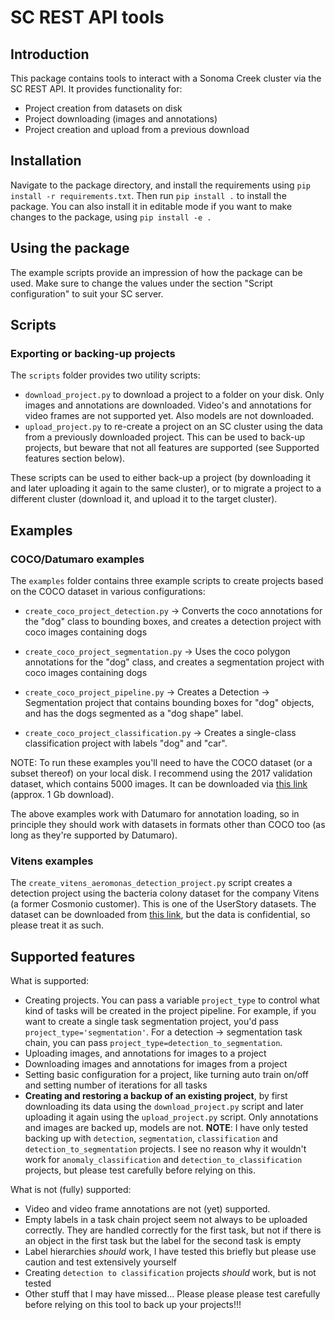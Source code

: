 # SC REST API tools 
## Introduction
This package contains tools to interact with a Sonoma Creek cluster via 
the SC REST API. It provides functionality for:
- Project creation from datasets on disk
- Project downloading (images and annotations)
- Project creation and upload from a previous download

## Installation
Navigate to the package directory, and install the requirements using 
`pip install -r requirements.txt`. Then run `pip install .` to install the package. 
You can also install it in editable mode if you want to make changes to the package, 
using `pip install -e .`

## Using the package
The example scripts provide an impression of how the package can be used. Make sure 
to change the values under the section "Script configuration" to suit your SC server.

## Scripts
### Exporting or backing-up projects
The `scripts` folder provides two utility scripts:
- `download_project.py` to download a project to a folder on your disk. Only images 
  and annotations are downloaded. Video's and annotations for video frames are not 
  supported yet. Also models are not downloaded.
- `upload_project.py` to re-create a project on an SC cluster using the 
  data from a previously downloaded project. This can be used to back-up projects, but
  beware that not all features are supported (see Supported features section below).
  
These scripts can be used to either back-up a project (by downloading it and later 
uploading it again to the same cluster), or to migrate a project to a different cluster 
(download it, and upload it to the target cluster).

## Examples
### COCO/Datumaro examples
The `examples` folder contains three example scripts to create projects based on the 
COCO dataset in various configurations:
- `create_coco_project_detection.py` -> Converts the coco annotations for the "dog" class 
  to bounding boxes, and creates a detection project with coco images containing dogs
    
- `create_coco_project_segmentation.py` -> Uses the coco polygon annotations for the "dog" 
  class, and creates a segmentation project with coco images containing dogs
  
- `create_coco_project_pipeline.py` -> Creates a Detection -> Segmentation project that 
  contains bounding boxes for "dog" objects, and has the dogs segmented as a "dog shape"
  label.
  
- `create_coco_project_classification.py` -> Creates a single-class classification 
  project with labels "dog" and "car".
  
NOTE: To run these examples you'll need to have the COCO dataset (or a subset thereof) on
your local disk. I recommend using the 2017 validation dataset, which contains 5000 
images. It can be downloaded via
[this link](http://images.cocodataset.org/zips/val2017.zip) (approx. 1 Gb download).

The above examples work with Datumaro for annotation loading, so in principle they 
should work with datasets in formats other than COCO too (as long as they're supported 
by Datumaro).

### Vitens examples
The `create_vitens_aeromonas_detection_project.py` script creates a detection project
using the bacteria colony dataset for the company Vitens (a former Cosmonio customer). 
This is one of the UserStory datasets. The dataset can be downloaded from 
[this link](https://intel.sharepoint.com/:u:/r/sites/user-story-dataset-sharing/Shared%20Documents/User%20Stories%20Datasets/Detection/Vitens%20Bacteria%20Counting/Vitens%20Aeromonas.zip?csf=1&web=1&e=wFXEle),
but the data is confidential, so please treat it as such.

## Supported features
What is supported:
- Creating projects. You can pass a variable `project_type` to control what kind of 
  tasks will be created in the project pipeline. For example, if you want to create a 
  single task segmentation project, you'd pass `project_type='segmentation'`. For a 
  detection -> segmentation task chain, you can pass 
  `project_type=detection_to_segmentation`.
- Uploading images, and annotations for images to a project
- Downloading images and annotations for images from a project
- Setting basic configuration for a project, like turning auto train on/off and 
  setting number of iterations for all tasks
- **Creating and restoring a backup of an existing project**, by first downloading its 
  data using the `download_project.py` script and later uploading it again using the 
  `upload_project.py` script. Only annotations and images are backed up, 
  models are not. 
  **NOTE**: I have only tested backing up with `detection`, `segmentation`, 
  `classification` and `detection_to_segmentation` projects. I see no reason why it 
  wouldn't work for `anomaly_classification` and `detection_to_classification` 
  projects, but please test carefully before relying on this.
  
What is not (fully) supported:
- Video and video frame annotations are not (yet) supported.
- Empty labels in a task chain project seem not always to be uploaded correctly. They 
  are handled correctly for the first task, but not if there is an object in the 
  first task but the label for the second task is empty
- Label hierarchies *should* work, I have tested this briefly but please use caution 
  and test extensively yourself
- Creating `detection to classification` projects *should* work, but is not tested
- Other stuff that I may have missed... Please please please test carefully before 
  relying on this tool to back up your projects!!!